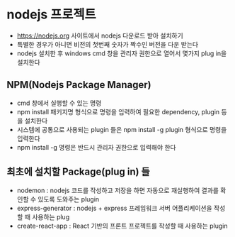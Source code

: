 # nodejs 프로젝트
* https://nodejs.org 사이트에서 nodejs 다운로드 받아 설치하기
* 특별한 경우가 아니면 비전의 첫번째 숫자가 짝수인 버전을 다운 받는다
* nodejs 설치한 후 windows cmd 창을 관리자 권한으로 열어서 몇가지 plug in을 설치한다

## NPM(Nodejs Package Manager)
* cmd 창에서 실행할 수 있는 명령
* npm install 패키지명 형식으로 명령을 입력하여 필요한 dependency, plugin 등을 설치한다
* 시스템에 공통으로 사용되는 plugin 들은 npm install -g plugin 형식으로
명령을 입력한다
* npm install -g 명령은 반드시 관리자 권한으로 입력해야 한다

## 최초에 설치할 Package(plug in) 들
* nodemon : nodejs 코드를 작성하고 저장을 하면 자동으로 재실행하여 결과를
확인할 수 있도록 도와주는 plugin
* express-generator : nodejs + express 프레임워크 서버 어플리케이션을 작성할 때 사용하는 plug
* create-react-app : React 기반의 프론트 프로젝트를 작성할 때 사용하는 plugin